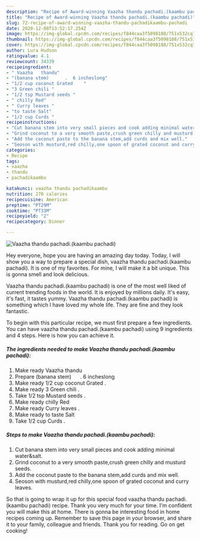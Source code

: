 ```yaml
---
description: "Recipe of Award-winning Vaazha thandu pachadi.(kaambu pachadi)"
title: "Recipe of Award-winning Vaazha thandu pachadi.(kaambu pachadi)"
slug: 72-recipe-of-award-winning-vaazha-thandu-pachadikaambu-pachadi
date: 2020-12-08T13:52:17.254Z
image: https://img-global.cpcdn.com/recipes/f844caa3f5098188/751x532cq70/vaazha-thandu-pachadikaambu-pachadi-recipe-main-photo.jpg
thumbnail: https://img-global.cpcdn.com/recipes/f844caa3f5098188/751x532cq70/vaazha-thandu-pachadikaambu-pachadi-recipe-main-photo.jpg
cover: https://img-global.cpcdn.com/recipes/f844caa3f5098188/751x532cq70/vaazha-thandu-pachadikaambu-pachadi-recipe-main-photo.jpg
author: Lura Hudson
ratingvalue: 4.1
reviewcount: 34339
recipeingredient:
- " Vaazha   thandu"
- "(banana stem)      .  6 incheslong"
- "1/2 cup coconut Grated    "
- "3 Green chili "
- "1/2 tsp Mustard seeds "
- " chilly Red"
- " Curry leaves "
- "to taste Salt"
- "1/2 cup Curds "
recipeinstructions:
- "Cut banana stem into very small pieces and cook adding minimal water&amp;salt."
- "Grind coconut to a very smooth paste,crush green chilly and musturd seeds."
- "Add the coconut paste to the banana stem,add curds and mix well."
- "Seoson with musturd,red chilly,one spoon of grated coconut and curry leaves."
categories:
- Recipe
tags:
- vaazha
- thandu
- pachadikaambu

katakunci: vaazha thandu pachadikaambu 
nutrition: 270 calories
recipecuisine: American
preptime: "PT29M"
cooktime: "PT33M"
recipeyield: "2"
recipecategory: Dinner

---
```



![Vaazha thandu pachadi.(kaambu pachadi)](https://img-global.cpcdn.com/recipes/f844caa3f5098188/751x532cq70/vaazha-thandu-pachadikaambu-pachadi-recipe-main-photo.jpg)

Hey everyone, hope you are having an amazing day today. Today, I will show you a way to prepare a special dish, vaazha thandu pachadi.(kaambu pachadi). It is one of my favorites. For mine, I will make it a bit unique. This is gonna smell and look delicious.



Vaazha thandu pachadi.(kaambu pachadi) is one of the most well liked of current trending foods in the world. It is enjoyed by millions daily. It's easy, it's fast, it tastes yummy. Vaazha thandu pachadi.(kaambu pachadi) is something which I have loved my whole life. They are fine and they look fantastic.


To begin with this particular recipe, we must first prepare a few ingredients. You can have vaazha thandu pachadi.(kaambu pachadi) using 9 ingredients and 4 steps. Here is how you can achieve it.

<!--inarticleads1-->

##### The ingredients needed to make Vaazha thandu pachadi.(kaambu pachadi):

1. Make ready  Vaazha   thandu
1. Prepare (banana stem)      .  6 incheslong
1. Make ready 1/2 cup coconut Grated    .
1. Make ready 3 Green chili .
1. Take 1/2 tsp Mustard seeds .
1. Make ready  chilly Red
1. Make ready  Curry leaves .
1. Make ready to taste Salt
1. Take 1/2 cup Curds .




<!--inarticleads2-->

##### Steps to make Vaazha thandu pachadi.(kaambu pachadi):

1. Cut banana stem into very small pieces and cook adding minimal water&amp;salt.
1. Grind coconut to a very smooth paste,crush green chilly and musturd seeds.
1. Add the coconut paste to the banana stem,add curds and mix well.
1. Seoson with musturd,red chilly,one spoon of grated coconut and curry leaves.




So that is going to wrap it up for this special food vaazha thandu pachadi.(kaambu pachadi) recipe. Thank you very much for your time. I'm confident you will make this at home. There is gonna be interesting food in home recipes coming up. Remember to save this page in your browser, and share it to your family, colleague and friends. Thank you for reading. Go on get cooking!

